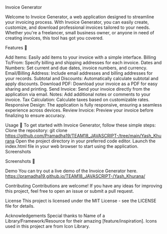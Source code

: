 Invoice Generator

Welcome to Invoice Generator, a web application designed to streamline your invoicing process. With Invoice Generator, you can easily create, customize, and download professional invoices tailored to your needs. Whether you're a freelancer, small business owner, or anyone in need of creating invoices, this tool has got you covered.

Features 🚀

Add Items:               Easily add items to your invoice with a simple interface.
Billing To/From:         Specify billing and shipping addresses for each invoice.
Dates and Numbers:       Set current and due dates, invoice numbers, and currency.
Email/Billing Address:   Include email addresses and billing addresses for your records.
Subtotal and Discounts:  Automatically calculate subtotal and apply discounts.
Download PDF:            Download your invoice as a PDF for easy sharing and printing.
Send Invoice:            Send your invoice directly from the application via email.
Notes:                   Add additional notes or comments to your invoice.
Tax Calculation:         Calculate taxes based on customizable rates.
Responsive Design:       The application is fully responsive, ensuring a seamless experience across devices.
Review Invoice:          Preview your invoice before finalizing to ensure accuracy.


Usage 📝
To get started with Invoice Generator, follow these simple steps:
Clone the repository: git clone https://github.com/Pramadha19/TEAM18_JAVASCRIPT-/tree/main/Yash_Khurana
Open the project directory in your preferred code editor.
Launch the index.html file in your web browser to start using the application.
Screenshots

Screenshots 📸


Demo
You can try out a live demo of the Invoice Generator here.
https://pramadha19.github.io/TEAM18_JAVASCRIPT-/Yash_Khurana/

Contributing
Contributions are welcome! If you have any ideas for improving this project, feel free to open an issue or submit a pull request.

License
This project is licensed under the MIT License - see the LICENSE file for details.

Acknowledgements
Special thanks to Name of a Library/Framework/Resource for their amazing [feature/inspiration].
Icons used in this project are from Icon Library.